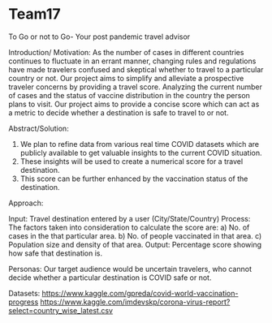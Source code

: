 # Team17
To Go or not to Go- Your post pandemic travel advisor

Introduction/ Motivation:
As the number of cases in different countries continues to fluctuate in an errant manner, changing rules and regulations have made travelers confused and skeptical whether to travel to a particular country or not. Our project aims to simplify and alleviate a prospective traveler concerns by providing a travel score. Analyzing the current number of cases and the status of vaccine distribution in the country the person plans to visit. Our project aims to provide a concise score which can act as a metric to decide whether a destination is safe to travel to or not.

Abstract/Solution:
1.	We plan to refine data from various real time COVID datasets which are publicly available to get valuable insights to the current COVID situation.
2.	These insights will be used to create a numerical score for a travel destination.
3.	This score can be further enhanced by the vaccination status of the destination.

Approach:

Input: Travel destination entered by a user (City/State/Country)
Process: The factors taken into consideration to calculate the score are: 
		a) No. of cases in the that particular area.
		b) No. of people vaccinated in that area.
 		c) Population size and density of that area.
Output: Percentage score showing how safe that destination is.

Personas: 
Our target audience would be  uncertain travelers, who cannot decide whether a particular destination is COVID safe or not.

Datasets: 
https://www.kaggle.com/gpreda/covid-world-vaccination-progress
https://www.kaggle.com/imdevskp/corona-virus-report?select=country_wise_latest.csv
